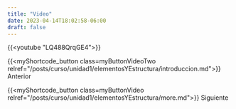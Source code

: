 ```yaml
---
title: "Video"
date: 2023-04-14T18:02:58-06:00
draft: false
---
```

{{<youtube "LQ488QrqGE4">}}

{{<myShortcode_button class=myButtonVideoTwo relref="/posts/curso/unidad1/elementosYEstructura/introduccion.md">}} Anterior

{{<myShortcode_button class=myButtonVideo relref="/posts/curso/unidad1/elementosYEstructura/more.md">}} Siguiente